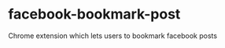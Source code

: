 facebook-bookmark-post
======================

Chrome extension which lets users to bookmark facebook posts
